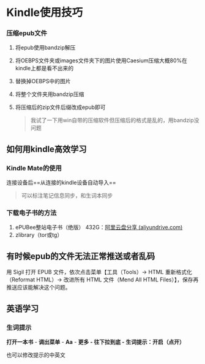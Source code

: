 # Kindle使用技巧

### 压缩epub文件

1. 将epub使用bandzip解压

2. 将OEBPS文件夹或images文件夹下的图片使用Caesium压缩大概80%在kindle上都是看不出来的

3. 替换掉OEBPS中的图片

4. 将整个文件夹用bandzip压缩

5. 将压缩后的zip文件后缀改成epub即可

   > 我试了一下用win自带的压缩软件但压缩后的格式是乱的，用bandzip没问题

## 如何用kindle高效学习

### Kindle Mate的使用

连接设备后==从连接的kindle设备自动导入==

> 可以标注笔记信息同步，和生词本同步

### 下载电子书的方法

1. ePUBee整站电子书（绝版） 432G：[阿里云盘分享 (aliyundrive.com)](https://www.aliyundrive.com/s/W5eZauYsczb)
2. zlibrary（tor或tg）

## 有时候epub的文件无法正常推送或者乱码

用 Sigil 打开 EPUB 文件，依次点击菜单【工具（Tools）→ HTML 重新格式化（Reformat HTML）→ 改进所有 HTML 文件（Mend All HTML Files）】，保存再推送应该能解决这个问题。

## 英语学习

### 生词提示

**打开一本书** - **调出菜单** - **Aa** - **更多 - 往下拉到底 - 生词提示：开启（点开）**

也可以修改提示的中英文
